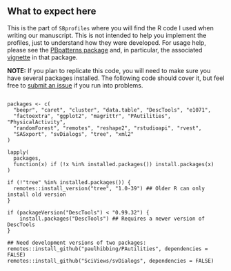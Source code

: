 ## What to expect here

This is the part of `SBprofiles` where you will find the R code I used
when writing our manuscript. This is not intended to help you implement
the profiles, just to understand how they were developed. For usage help,
please see the [PBpatterns package](https://github.com/paulhibbing/PBpatterns)
and, in particular, the associated [vignette](https://github.com/paulhibbing/PBpatterns/blob/main/vignettes/SBprofiles.pdf)
in that package.

**NOTE:** If you plan to replicate this code, you will need to make sure you
have several packages installed. The following code should cover it, but
feel free to [submit an issue](https://github.com/paulhibbing/PBpatterns/issues)
if you run into problems.
  
```

packages <- c(
  "beepr", "caret", "cluster", "data.table", "DescTools", "e1071", 
  "factoextra", "ggplot2", "magrittr", "PAutilities", "PhysicalActivity", 
  "randomForest", "remotes", "reshape2", "rstudioapi", "rvest", 
  "SASxport", "svDialogs", "tree", "xml2"
)

lapply(
  packages,
  function(x) if (!x %in% installed.packages()) install.packages(x)
)

if (!"tree" %in% installed.packages()) {
  remotes::install_version("tree", "1.0-39") ## Older R can only install old version
}

if (packageVersion("DescTools") < "0.99.32") {
    install.packages("DescTools") ## Requires a newer version of DescTools
}

## Need development versions of two packages:
remotes::install_github("paulhibbing/PAutilities", dependencies = FALSE)
remotes::install_github("SciViews/svDialogs", dependencies = FALSE)

```
